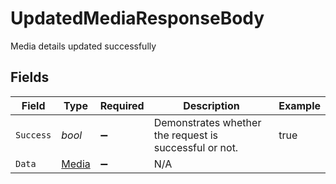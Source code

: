 # UpdatedMediaResponseBody

Media details updated successfully


## Fields

| Field                                                  | Type                                                   | Required                                               | Description                                            | Example                                                |
| ------------------------------------------------------ | ------------------------------------------------------ | ------------------------------------------------------ | ------------------------------------------------------ | ------------------------------------------------------ |
| `Success`                                              | *bool*                                                 | :heavy_minus_sign:                                     | Demonstrates whether the request is successful or not. | true                                                   |
| `Data`                                                 | [Media](../../Models/Components/Media.md)              | :heavy_minus_sign:                                     | N/A                                                    |                                                        |